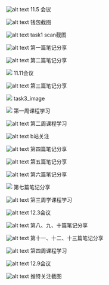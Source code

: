 ![alt text](3c466a3ce71fab4ad9db998aa4b1bd7.jpg)
11.5 会议

![alt text](image.png)
钱包截图

![alt text](image.png)
task1 scan截图

![alt text](image.png)
第一篇笔记分享

![alt text](image.png)
第二篇笔记分享

![](4d3d657e522ba9661a03afff9ecba50.png)
11.11会议

![alt text](image.png)
第三篇笔记分享

![](image.png)
task3_image

![](image.png)
第一周课程学习

![alt text](image.png)
第二周课程学习

![alt text](image.png)
b站关注

![alt text](image.png)
第四篇笔记分享

![alt text](image.png)
第五篇笔记分享

![alt text](image.png)
第六篇笔记分享

![](image.png)
第七篇笔记分享

![alt text](image.png)
第三周学课程学习

![alt text](Screenshot_2024-12-02-20-05-18-395_com.tencent.we.jpg)
12.3会议

![alt text](image.png)
第八、九、十篇笔记分享

![alt text](image.png)
第十一、十二、十三篇笔记分享

![alt text](image.png)
第四周课程学习

![alt text](image.png)
12.9会议

![alt text](image.png)
推特关注截图